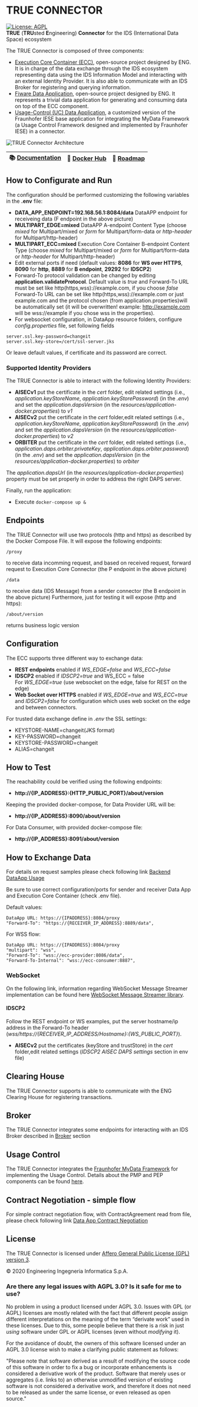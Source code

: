 # TRUE CONNECTOR
[![License: AGPL](https://img.shields.io/github/license/Engineering-Research-and-Development/fiware-true-connector.svg)](https://opensource.org/licenses/AGPL-3.0)
<br/>
**TRUE** (**TRU**sted **E**ngineering) **Connector** for the IDS (International Data Space) ecosystem

The TRUE Connector is composed of three components:

* [Execution Core Container (ECC)](https://github.com/Engineering-Research-and-Development/true-connector-execution_core_container), open-source project designed by ENG. It is in charge of the data exchange through the IDS ecosystem representing data using the IDS Information Model and interacting with an external Identity Provider. It is also able to communicate with an IDS Broker for registering and querying information.
* [Fiware Data Application](https://github.com/Engineering-Research-and-Development/true-connector-fiware_data_app), open-source project designed by ENG. It represents a trivial data application for generating and consuming data on top of the ECC component.
* [Usage-Control (UC) Data Application](https://github.com/Engineering-Research-and-Development/true-connector-uc_data_app), a customized version of the Fraunhofer IESE base application for integrating the MyData Framework (a Usage Control Framework designed and implemented by Fraunhofer IESE) in a connector.

![TRUE Connector Architecture](docs/img/TRUE_Connector_Architecture.png?raw=true "TRUE Connector Architecture")

| :books: [Documentation](https://true-connector.rtfd.io) | :whale: [Docker Hub](https://hub.docker.com/) | :dart: [Roadmap](https://github.com/Engineering-Research-and-Development/fiware-true-connector/blob/fiware_reqs/roadmap.md) |
| ------------------------------------------------------- | --------------------------------------------- | --------------------------------------------------------------------------------------------------------------------------- |

## How to Configurate and Run

The configuration should be performed customizing the following variables in the **.env** file:

* **DATA_APP_ENDPOINT=192.168.56.1:8084/data** DataAPP endpoint for receiveing data (F endpoint in the above picture)
* **MULTIPART_EDGE=mixed** DataAPP A-endpoint Content Type (choose *mixed* for Multipart/mixed or *form* for Multipart/form-data or *http-header* for Multipart/http-header) 
* **MULTIPART_ECC=mixed** Execution Core Container B-endpoint Content Type (choose *mixed* for Multipart/mixed or *form* for Multipart/form-data or *http-header* for Multipart/http-header) 
* Edit external ports if need (default values: **8086** for **WS over HTTPS**, **8090** for **http**, **8889** for **B endpoint**, **29292** for **IDSCP2**)
* Forward-To protocol validation can be changed by editing **application.validateProtocol**. Default value is *true* and Forward-To URL must be set like http(https,wss)://example.com, if you choose *false* Forward-To URL can be set like http(https,wss)://example.com or just example.com and the protocol chosen (from application.properties)will be automatically set (it will be overwritten! example: http://example.com will be wss://example if you chose wss in the properties).
* For websocket configuration, in DataApp resource folders, configure *config.properties* file, set following fields

```
server.ssl.key-password=changeit
server.ssl.key-store=/cert/ssl-server.jks
```
Or leave default values, if certificate and its password are correct.

### Supported Identity Providers

The TRUE Connector is able to interact with the following Identity Providers:

* **AISECv1** put the certificate in the *cert* folder, edit related settings (i.e., *application.keyStoreName*, *application.keyStorePassword*) (in the *.env*) and set the *application.dapsVersion* (in the *resources/application-docker.properties*) to *v1*
* **AISECv2** put the certificate in the *cert* folder,edit related settings (i.e., *application.keyStoreName*, *application.keyStorePassword*) (in the *.env*) and set the *application.dapsVersion* (in the *resources/application-docker.properties*) to *v2*
* **ORBITER** put the certificate in the *cert* folder, edit related settings (i.e., *application.daps.orbiter.privateKey*, *application.daps.orbiter.password*) (in the *.env*) and set the *application.dapsVersion* (in the *resources/application-docker.properties*) to *orbiter*


The *application.dapsUrl* (in the *resources/application-docker.properties*) property must be set properly in order to address the right DAPS server.

Finally, run the application:

*  Execute `docker-compose up &`

## Endpoints
The TRUE Connector will use two protocols (http and https) as described by the Docker Compose File.
It will expose the following endpoints:

```
/proxy 
```
to receive data incomming request, and based on received request, forward request to Execution Core Connector (the P endpoint in the above picture)

``` 
/data 
```
to receive data (IDS Message) from a sender connector (the B endpoint in the above picture)
Furthermore, just for testing it will expose (http and https):

```
/about/version 
```
returns business logic version 

## Configuration
The ECC supports three different way to exchange data:

*  **REST endpoints** enabled if *WS_EDGE=false* and *WS_ECC=false*
*  **IDSCP2** enabled if *IDSCP2=true* and WS_ECC = false </br>For *WS_EDGE=true* (use websocket on the edge, false for REST on the edge) 
*  **Web Socket over HTTPS** enabled if *WS_EDGE=true* and *WS_ECC=true* and *IDSCP2=false* for configuration which uses web socket on the edge and between connectors.

For trusted data exchange define in *.env* the SSL settings:

*  KEYSTORE-NAME=changeit(JKS format)
*  KEY-PASSWORD=changeit
*  KEYSTORE-PASSWORD=changeit
*  ALIAS=changeit

## How to Test
The reachability could be verified using the following endpoints:

*  **http://{IP_ADDRESS}:{HTTP_PUBLIC_PORT}/about/version**

Keeping the provided docker-compose, for Data Provider URL will be:

*  **http://{IP_ADDRESS}:8090/about/version**

For Data Consumer, with provided docker-compose file:

*  **http://{IP_ADDRESS}:8091/about/version**


## How to Exchange Data

For details on request samples please check following link [Backend DataApp Usage](https://github.com/Engineering-Research-and-Development/market4.0-data_app_test_BE/blob/master/README.md)

Be sure to use correct configuration/ports for sender and receiver Data App and Execution Core Container (check .env file).

Default values:

```
DataApp URL: https://{IPADDRESS}:8084/proxy 
"Forward-To": "https://{RECEIVER_IP_ADDRESS}:8889/data",
```

For WSS flow:

```
DataApp URL: https://{IPADDRESS}:8084/proxy
"multipart": "wss",
"Forward-To": "wss://ecc-provider:8086/data",
"Forward-To-Internal": "wss://ecc-consumer:8887",
```

### WebSocket 

On the following link, information regarding WebSocket Message Streamer implementation can be found here [WebSocket Message Streamer library](https://github.com/Engineering-Research-and-Development/market4.0-websocket_message_streamer).

#### IDSCP2
Follow the REST endpoint or WS examples, put the server hostname/ip address in the Forward-To header (*wss/https://{RECEIVER_IP_ADDRESS/Hostname}:{WS_PUBLIC_PORT}*).
* **AISECv2** put the certificates (keyStore and trustStore) in the *cert* folder,edit related settings (*IDSCP2 AISEC DAPS settings* section in env file)


## Clearing House

The TRUE Connector supports is able to communicate with the ENG Clearing House for registering transactions. 

## Broker

The TRUE Connector integrates some endpoints for interacting with an IDS Broker described in [Broker](https://github.com/Engineering-Research-and-Development/fiware-true-connector/blob/master/docs/broker.md) section

## Usage Control
The TRUE Connector integrates the [Fraunhofer MyData Framework](https://www.mydata-control.de/) for implementing the Usage Control. Details about the PMP and PEP components can be found [here](docs/usage_control_rules.md). 

## Contract Negotiation - simple flow

For simple contract negotiation flow, with ContractAgreement read from file, please check following link
[Data App Contract Negotiation](https://github.com/Engineering-Research-and-Development/true-connector-basic_data_app/blob/master/README.md#markdown-header-Contract-Negotiation-simple-flow) 


## License

The TRUE Connector is licensed under [Affero General Public License (GPL) version 3](./LICENSE).

© 2020 Engineering Ingegneria Informatica S.p.A.


### Are there any legal issues with AGPL 3.0? Is it safe for me to use?

No problem in using a product licensed under AGPL 3.0. Issues with GPL (or AGPL) licenses are mostly related with the
fact that different people assign different interpretations on the meaning of the term “derivate work” used in these
licenses. Due to this, some people believe that there is a risk in just _using_ software under GPL or AGPL licenses
(even without _modifying_ it).

For the avoidance of doubt, the owners of this software licensed under an AGPL 3.0 license wish to make a clarifying
public statement as follows:

"Please note that software derived as a result of modifying the source code of this software in order to fix a bug or
incorporate enhancements is considered a derivative work of the product. Software that merely uses or aggregates (i.e.
links to) an otherwise unmodified version of existing software is not considered a derivative work, and therefore it
does not need to be released as under the same license, or even released as open source."

